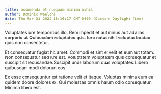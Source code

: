 ```yaml
---
title: assumenda et numquam minima nihil
author: Dominic Waelchi
date: Thu Mar 31 2022 13:16:17 GMT-0400 (Eastern Daylight Time)
---
```

Voluptates iure temporibus illo. Rem impedit et aut minus aut ad alias corporis ut. Quibusdam voluptates quis. Iure natus nihil voluptas beatae quis non consectetur.

 Et consequatur fugiat hic amet. Commodi et sint et velit et eum aut totam. Non consequatur sed iure est. Voluptatem voluptatem quis consequatur et suscipit sit recusandae. Suscipit unde laborum quas voluptates. Libero quibusdam modi dolorum eos.

 Ex esse consequuntur est ratione velit et itaque. Voluptas minima eum ea quidem dolore dolores ex. Qui molestias omnis harum odio consequatur. Minima libero est.